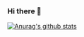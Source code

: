 ### Hi there 👋

[![Anurag's github stats](https://github-readme-stats.vercel.app/api?username=felikswu)](https://github.com/anuraghazra/github-readme-stats?theme=dark)

<!--
**felikswu/felikswu** is a ✨ _special_ ✨ repository because its `README.md` (this file) appears on your GitHub profile.

Here are some ideas to get you started:

- 🔭 I’m currently working on ...
- 🌱 I’m currently learning ...
- 👯 I’m looking to collaborate on ...
- 🤔 I’m looking for help with ...
- 💬 Ask me about ...
- 📫 How to reach me: ...
- 😄 Pronouns: ...
- ⚡ Fun fact: ...
-->
